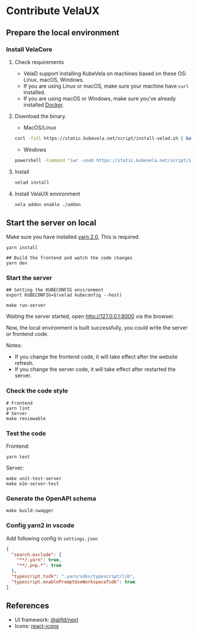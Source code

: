 # Contribute VelaUX

## Prepare the local environment

### Install VelaCore

1. Check requirements

    * VelaD support installing KubeVela on machines based on these OS: Linux, macOS, Windows.
    * If you are using Linux or macOS, make sure your machine have `curl` installed.
    * If you are using macOS or Windows, make sure you've already installed [Docker](https://www.docker.com/products/docker-desktop).

2. Download the binary.

    * MacOS/Linux

    ```bash
    curl -fsSl https://static.kubevela.net/script/install-velad.sh | bash
    ```

    * Windows

    ```bash
    powershell -Command "iwr -useb https://static.kubevela.net/script/install-velad.ps1 | iex"
    ```

3. Install

    ```bash
    velad install
    ```

4. Install VelaUX environment

    ```bash
    vela addon enable ./addon
    ```

## Start the server on local

Make sure you have installed [yarn 2.0](https://yarnpkg.com/getting-started/install), This is required.

```shell
yarn install

## Build the frontend and watch the code changes
yarn dev
```

### Start the server

```shell
## Setting the KUBECONFIG environment
export KUBECONFIG=$(velad kubeconfig --host)

make run-server
```

Waiting the server started, open http://127.0.0.1:8000 via the browser.

Now, the local environment is built successfully, you could write the server or frontend code.

Notes:

* If you change the frontend code, it will take effect after the website refresh.
* If you change the server code, it will take effect after restarted the server.

### Check the code style

```shell
# Frontend
yarn lint
# Server
make reviewable
```

### Test the code

Frontend:

```shell
yarn test
```

Server:

```shell
make unit-test-server
make e2e-server-test
```

### Generate the OpenAPI schema

```shell
make build-swagger
```

### Config yarn2 in vscode

Add following config in `settings.json`
```json
{
  "search.exclude": {
    "**/.yarn": true,
    "**/.pnp.*": true
  },
  "typescript.tsdk": ".yarn/sdks/typescript/lib",
  "typescript.enablePromptUseWorkspaceTsdk": true
}
```

## References

* UI framework: [@alifd/next](https://fusion.design/)
* Icons: [react-icons](https://react-icons.github.io/react-icons)
